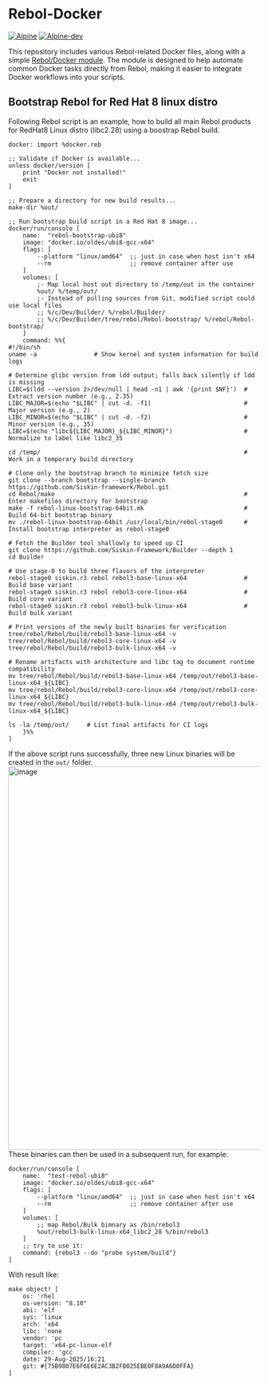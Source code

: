 # Rebol-Docker

[![Alpine](https://github.com/Oldes/Rebol-Docker/actions/workflows/alpine.yml/badge.svg)](https://github.com/Oldes/Rebol-Docker/actions/workflows/alpine.yml)
[![Alpine-dev](https://github.com/Oldes/Rebol-Docker/actions/workflows/alpine-dev.yml/badge.svg)](https://github.com/Oldes/Rebol-Docker/actions/workflows/alpine-dev.yml)

This repository includes various Rebol-related Docker files, along with a simple [Rebol/Docker module](docker.reb). The module is designed to help automate common Docker tasks directly from Rebol, making it easier to integrate Docker workflows into your scripts.

## Bootstrap Rebol for Red Hat 8 linux distro

Following Rebol script is an example, how to build all main Rebol products for RedHat8 Linux distro (libc2.28) using a boostrap Rebol build.

```rebol
docker: import %docker.reb

;; Validate if Docker is available...
unless docker/version [
	print "Docker not installed!"
	exit
]

;; Prepare a directory for new build results... 
make-dir %out/

;; Run bootstrap build script in a Red Hat 8 image...
docker/run/console [
    name:  "rebol-bootstrap-ubi8"
    image: "docker.io/oldes/ubi8-gcc-x64"
    flags: [
        --platform "linux/amd64"  ;; just in case when host isn't x64 
        --rm                      ;; remove container after use
    ]
    volumes: [
        ;- Map local host out directory to /temp/out in the container
        %out/ %/temp/out/
        ;- Instead of pulling sources from Git, modified script could use local files
        ;; %/c/Dev/Builder/ %/rebol/Builder/
        ;; %/c/Dev/Builder/tree/rebol/Rebol-bootstrap/ %/rebol/Rebol-bootstrap/
    ]
    command: %%{
#!/bin/sh
uname -a                # Show kernel and system information for build logs

# Determine glibc version from ldd output; falls back silently if ldd is missing
LIBC=$(ldd --version 2>/dev/null | head -n1 | awk '{print $NF}')  # Extract version number (e.g., 2.35)
LIBC_MAJOR=$(echo "$LIBC" | cut -d. -f1)                          # Major version (e.g., 2)
LIBC_MINOR=$(echo "$LIBC" | cut -d. -f2)                          # Minor version (e.g., 35)
LIBC=$(echo "libc${LIBC_MAJOR}_${LIBC_MINOR}")                    # Normalize to label like libc2_35

cd /temp/                                                         # Work in a temporary build directory

# Clone only the bootstrap branch to minimize fetch size
git clone --branch bootstrap --single-branch https://github.com/Siskin-framework/Rebol.git
cd Rebol/make                                                     # Enter makefiles directory for bootstrap
make -f rebol-linux-bootstrap-64bit.mk                            # Build 64-bit bootstrap binary
mv ./rebol-linux-bootstrap-64bit /usr/local/bin/rebol-stage0      # Install bootstrap interpreter as rebol-stage0

# Fetch the Builder tool shallowly to speed up CI
git clone https://github.com/Siskin-Framework/Builder --depth 1
cd Builder

# Use stage-0 to build three flavors of the interpreter
rebol-stage0 siskin.r3 rebol rebol3-base-linux-x64                # Build base variant
rebol-stage0 siskin.r3 rebol rebol3-core-linux-x64                # Build core variant
rebol-stage0 siskin.r3 rebol rebol3-bulk-linux-x64                # Build bulk variant

# Print versions of the newly built binaries for verification
tree/rebol/Rebol/build/rebol3-base-linux-x64 -v
tree/rebol/Rebol/build/rebol3-core-linux-x64 -v
tree/rebol/Rebol/build/rebol3-bulk-linux-x64 -v

# Rename artifacts with architecture and libc tag to document runtime compatibility
mv tree/rebol/Rebol/build/rebol3-base-linux-x64 /temp/out/rebol3-base-linux-x64_${LIBC}
mv tree/rebol/Rebol/build/rebol3-core-linux-x64 /temp/out/rebol3-core-linux-x64_${LIBC}
mv tree/rebol/Rebol/build/rebol3-bulk-linux-x64 /temp/out/rebol3-bulk-linux-x64_${LIBC}

ls -la /temp/out/     # List final artifacts for CI logs
    }%%
]
```
If the above script runs successfully, three new Linux binaries will be created in the `out/` folder.
<img width="1106" height="768" alt="image" src="https://github.com/user-attachments/assets/bc907994-a5e3-4790-b37e-ab6beaf6c4e3" />
These binaries can then be used in a subsequent run, for example:
```rebol
docker/run/console [
    name:  "test-rebol-ubi8"
    image: "docker.io/oldes/ubi8-gcc-x64"
    flags: [
        --platform "linux/amd64"  ;; just in case when host isn't x64 
        --rm                      ;; remove container after use
    ]
    volumes: [
    	;; map Rebol/Bulk bimnary as /bin/rebol3
        %out/rebol3-bulk-linux-x64_libc2_28 %/bin/rebol3
    ]
    ;; try to use it:
    command: {rebol3 --do "probe system/build"}
]
```
With result like:
```rebol
make object! [
    os: 'rhel
    os-version: "8.10"
    abi: 'elf
    sys: 'linux
    arch: 'x64
    libc: 'none
    vendor: 'pc
    target: 'x64-pc-linux-elf
    compiler: 'gcc
    date: 29-Aug-2025/16:21
    git: #{75B9807E6F6E6E2AC3B2FB025EBE0F8A9A6D0FFA}
]
```
